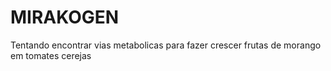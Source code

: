 # MIRAKOGEN
Tentando encontrar vias metabolicas para fazer crescer frutas de morango em tomates cerejas
